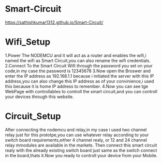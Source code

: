 # Smart-Circuit

https://sathishkumar1312.github.io/Smart-Circuit/

# Wifi_Setup                                            

1.Power The NODEMCU and it will act as a router and enables the wifi,i named the wifi as Smart Circuit,you can also rename the wifi credentials.
2.Connect To the Smart Circuit Wifi through the password you set on your code,in my case the password is 12345678
3.Now open the Broswer and enter the IP address as 192.168.1.1 because i initiated the server with this IP address,you can also change this IP address as of your convinience,i used this because it is home IP address to remember.
4.Now you can see tge WebPage with controllables to controll the smart circuit,and you can controll your devices through this website.

# Circuit_Setup                                  

After connecting the nodemcu and relay,in my case i used two channel relay just for this prototpe,you can use whatever relay according to your switch board requirements,either 4 channel realy, or 12 and 24 channel relay mmodules are available in the markets.
Then connect this smart circuit realy with the already existing switch board just same as the switch connect in the board,thats it.Now you ready to controll your device from your Mobile.
